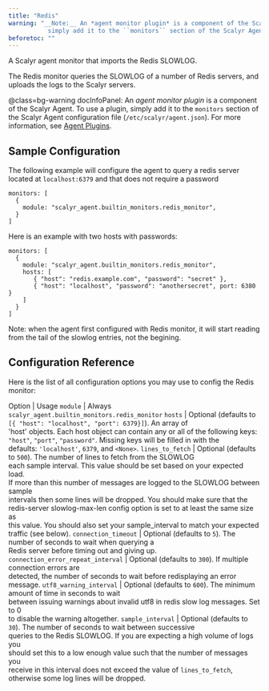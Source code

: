 ```yaml
---
title: "Redis"
warning: "__Note:__ An *agent monitor plugin* is a component of the Scalyr Agent. To use a plugin,
           simply add it to the ``monitors`` section of the Scalyr Agent configuration file (``/etc/scalyr/agent.json``)."
beforetoc: ""
---
```


A Scalyr agent monitor that imports the Redis SLOWLOG.

The Redis monitor queries the SLOWLOG of a number of Redis servers, and uploads the logs to the Scalyr servers.

@class=bg-warning docInfoPanel: An *agent monitor plugin* is a component of the Scalyr Agent. To use a plugin,
simply add it to the ``monitors`` section of the Scalyr Agent configuration file (``/etc/scalyr/agent.json``).
For more information, see [Agent Plugins](/help/scalyr-agent#plugins).


## Sample Configuration

The following example will configure the agent to query a redis server located at ``localhost:6379`` and that does not require
a password

    monitors: [
      {
        module: "scalyr_agent.builtin_monitors.redis_monitor",
      }
    ]

Here is an example with two hosts with passwords:

    monitors: [
      {
        module: "scalyr_agent.builtin_monitors.redis_monitor",
        hosts: [
           { "host": "redis.example.com", "password": "secret" },
           { "host": "localhost", "password": "anothersecret", port: 6380 }
        ]  
      }
    ]

Note: when the agent first configured with Redis monitor, it will start reading from the tail of the slowlog entries, not the begining.  
## Configuration Reference

Here is the list of all configuration options you may use to config the Redis monitor:

Option                        | Usage
``module``                    | Always ``scalyr_agent.builtin_monitors.redis_monitor``
``hosts``                     | Optional (defaults to ``[{ "host": "localhost", "port": 6379}]``). An array of \
                                      'host' objects. Each host object can contain any or all of the following keys: \
                                      ``"host"``, ``"port"``, ``"password"``. Missing keys will be filled in with the \
                                      defaults: ``'localhost'``, ``6379``, and ``<None>``.
``lines_to_fetch``            | Optional (defaults to ``500``). The number of lines to fetch from the SLOWLOG \
                                       each sample interval.  This value should be set based on your expected load.  \
                                       If more than this number of messages are logged to the SLOWLOG between sample \
                                       intervals then some lines will be dropped.  You should make sure that the \
                                       redis-server slowlog-max-len config option is set to at least the same size as \
                                       this value. You should also set your sample_interval to match your expected \
                                       traffic (see below).
``connection_timeout``        | Optional (defaults to ``5``). The number of seconds to wait when querying a \
                                       Redis server before timing out and giving up.
``connection_error_repeat_interval``  | Optional (defaults to ``300``).  If multiple connection errors are \
                                               detected, the number of seconds to wait before redisplaying an error message.
``utf8_warning_interval``     | Optional (defaults to ``600``). The minimum amount of time in seconds to wait \
                                       between issuing warnings about invalid utf8 in redis slow log messages.  Set to 0 \
                                       to disable the warning altogether.
``sample_interval``           | Optional (defaults to ``30``). The number of seconds to wait between successive \
                                       queries to the Redis SLOWLOG.  If you are expecting a high volume of logs you \
                                       should set this to a low enough value such that the number of messages you \
                                       receive in this interval does not exceed the value of `lines_to_fetch`, \
                                       otherwise some log lines will be dropped.

